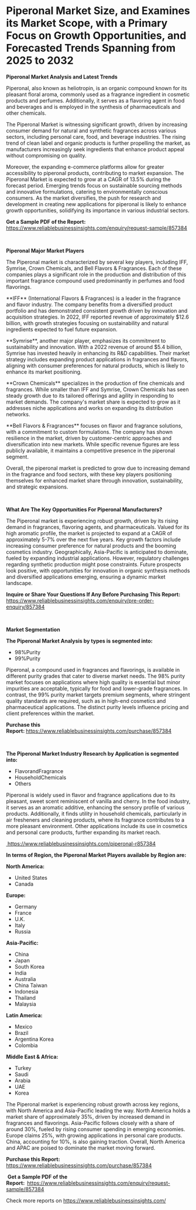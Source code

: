<p><h1>Piperonal Market Size, and Examines its Market Scope, with a Primary Focus on Growth Opportunities, and Forecasted Trends Spanning from 2025 to 2032</h1></p><p><strong>Piperonal Market Analysis and Latest Trends</strong></p>
<p><p>Piperonal, also known as heliotropin, is an organic compound known for its pleasant floral aroma, commonly used as a fragrance ingredient in cosmetic products and perfumes. Additionally, it serves as a flavoring agent in food and beverages and is employed in the synthesis of pharmaceuticals and other chemicals.</p><p>The Piperonal Market is witnessing significant growth, driven by increasing consumer demand for natural and synthetic fragrances across various sectors, including personal care, food, and beverage industries. The rising trend of clean label and organic products is further propelling the market, as manufacturers increasingly seek ingredients that enhance product appeal without compromising on quality. </p><p>Moreover, the expanding e-commerce platforms allow for greater accessibility to piperonal products, contributing to market expansion. The Piperonal Market is expected to grow at a CAGR of 13.5% during the forecast period. Emerging trends focus on sustainable sourcing methods and innovative formulations, catering to environmentally conscious consumers. As the market diversifies, the push for research and development in creating new applications for piperonal is likely to enhance growth opportunities, solidifying its importance in various industrial sectors.</p></p>
<p><strong>Get a Sample PDF of the Report:&nbsp;</strong> <a href="https://www.reliablebusinessinsights.com/enquiry/request-sample/857384?utm_campaign=3116&utm_medium=2&utm_source=Github&utm_content=ia&utm_term=31032025&utm_id=piperonal">https://www.reliablebusinessinsights.com/enquiry/request-sample/857384</a></p>
<p>&nbsp;</p>
<p><strong>Piperonal Major Market Players</strong></p>
<p><p>The Piperonal market is characterized by several key players, including IFF, Symrise, Crown Chemicals, and Bell Flavors & Fragrances. Each of these companies plays a significant role in the production and distribution of this important fragrance compound used predominantly in perfumes and food flavorings.</p><p>**IFF** (International Flavors & Fragrances) is a leader in the fragrance and flavor industry. The company benefits from a diversified product portfolio and has demonstrated consistent growth driven by innovation and acquisition strategies. In 2022, IFF reported revenue of approximately $12.6 billion, with growth strategies focusing on sustainability and natural ingredients expected to fuel future expansion.</p><p>**Symrise**, another major player, emphasizes its commitment to sustainability and innovation. With a 2022 revenue of around $5.4 billion, Symrise has invested heavily in enhancing its R&D capabilities. Their market strategy includes expanding product applications in fragrances and flavors, aligning with consumer preferences for natural products, which is likely to enhance its market positioning.</p><p>**Crown Chemicals** specializes in the production of fine chemicals and fragrances. While smaller than IFF and Symrise, Crown Chemicals has seen steady growth due to its tailored offerings and agility in responding to market demands. The company's market share is expected to grow as it addresses niche applications and works on expanding its distribution networks.</p><p>**Bell Flavors & Fragrances** focuses on flavor and fragrance solutions, with a commitment to custom formulations. The company has shown resilience in the market, driven by customer-centric approaches and diversification into new markets. While specific revenue figures are less publicly available, it maintains a competitive presence in the piperonal segment.</p><p>Overall, the piperonal market is predicted to grow due to increasing demand in the fragrance and food sectors, with these key players positioning themselves for enhanced market share through innovation, sustainability, and strategic expansions.</p></p>
<p>&nbsp;</p>
<p><strong>What Are The Key Opportunities For Piperonal Manufacturers?</strong></p>
<p><p>The Piperonal market is experiencing robust growth, driven by its rising demand in fragrances, flavoring agents, and pharmaceuticals. Valued for its high aromatic profile, the market is projected to expand at a CAGR of approximately 5-7% over the next five years. Key growth factors include increasing consumer preference for natural products and the booming cosmetics industry. Geographically, Asia-Pacific is anticipated to dominate, fueled by expanding industrial applications. However, regulatory challenges regarding synthetic production might pose constraints. Future prospects look positive, with opportunities for innovation in organic synthesis methods and diversified applications emerging, ensuring a dynamic market landscape.</p></p>
<p><strong>Inquire or Share Your Questions If Any Before Purchasing This Report:</strong> <a href="https://www.reliablebusinessinsights.com/enquiry/pre-order-enquiry/857384?utm_campaign=3116&utm_medium=2&utm_source=Github&utm_content=ia&utm_term=31032025&utm_id=piperonal">https://www.reliablebusinessinsights.com/enquiry/pre-order-enquiry/857384</a></p>
<p>&nbsp;</p>
<p><strong>Market Segmentation</strong></p>
<p><strong>The Piperonal Market Analysis by types is segmented into:</strong></p>
<p><ul><li>98%Purity</li><li>99%Purity</li></ul></p>
<p><p>Piperonal, a compound used in fragrances and flavorings, is available in different purity grades that cater to diverse market needs. The 98% purity market focuses on applications where high quality is essential but minor impurities are acceptable, typically for food and lower-grade fragrances. In contrast, the 99% purity market targets premium segments, where stringent quality standards are required, such as in high-end cosmetics and pharmaceutical applications. The distinct purity levels influence pricing and client preferences within the market.</p></p>
<p><strong>Purchase this Report:&nbsp;</strong><a href="https://www.reliablebusinessinsights.com/purchase/857384?utm_campaign=3116&utm_medium=2&utm_source=Github&utm_content=ia&utm_term=31032025&utm_id=piperonal">https://www.reliablebusinessinsights.com/purchase/857384</a></p>
<p>&nbsp;</p>
<p><strong>The Piperonal Market Industry Research by Application is segmented into:</strong></p>
<p><ul><li>FlavorandFragrance</li><li>HouseholdChemicals</li><li>Others</li></ul></p>
<p><p>Piperonal is widely used in flavor and fragrance applications due to its pleasant, sweet scent reminiscent of vanilla and cherry. In the food industry, it serves as an aromatic additive, enhancing the sensory profile of various products. Additionally, it finds utility in household chemicals, particularly in air fresheners and cleaning products, where its fragrance contributes to a more pleasant environment. Other applications include its use in cosmetics and personal care products, further expanding its market reach.</p></p>
<p><a href="https://www.reliablebusinessinsights.com/piperonal-r857384?utm_campaign=3116&utm_medium=2&utm_source=Github&utm_content=ia&utm_term=31032025&utm_id=piperonal">&nbsp;https://www.reliablebusinessinsights.com/piperonal-r857384</a></p>
<p><strong>In terms of Region, the Piperonal Market Players available by Region are:</strong></p>
<p>
    <p> <strong> North America: </strong>
        <ul>
            <li>United States</li>
            <li>Canada</li>
        </ul>
        </p> 
    <p> <strong> Europe: </strong>
        <ul>
            <li>Germany</li>
            <li>France</li>
            <li>U.K.</li>
            <li>Italy</li>
            <li>Russia</li>
        </ul>
        </p> 
    <p> <strong> Asia-Pacific: </strong>
        <ul>
            <li>China</li>
            <li>Japan</li>
            <li>South Korea</li>
            <li>India</li>
            <li>Australia</li>
            <li>China Taiwan</li>
            <li>Indonesia</li>
            <li>Thailand</li>
            <li>Malaysia</li>
        </ul>
        </p> 
    <p> <strong> Latin America: </strong>
        <ul>
            <li>Mexico</li>
            <li>Brazil</li>
            <li>Argentina Korea</li>
            <li>Colombia</li>
        </ul>
        </p> 
    <p> <strong> Middle East & Africa: </strong>
        <ul>
            <li>Turkey</li>
            <li>Saudi</li>
            <li>Arabia</li>
            <li>UAE</li>
            <li>Korea</li>
        </ul>
    </p>
    </p>
<p><p>The Piperonal market is experiencing robust growth across key regions, with North America and Asia-Pacific leading the way. North America holds a market share of approximately 35%, driven by increased demand in fragrances and flavorings. Asia-Pacific follows closely with a share of around 30%, fueled by rising consumer spending in emerging economies. Europe claims 25%, with growing applications in personal care products. China, accounting for 10%, is also gaining traction. Overall, North America and APAC are poised to dominate the market moving forward.</p></p>
<p><strong>Purchase this Report: </strong><a href="https://www.reliablebusinessinsights.com/purchase/857384?utm_campaign=3116&utm_medium=2&utm_source=Github&utm_content=ia&utm_term=31032025&utm_id=piperonal">https://www.reliablebusinessinsights.com/purchase/857384</a></p>
<p>&nbsp;<strong>Get a Sample PDF of the Report:&nbsp;&nbsp;</strong><a href="https://www.reliablebusinessinsights.com/enquiry/request-sample/857384?utm_campaign=3116&utm_medium=2&utm_source=Github&utm_content=ia&utm_term=31032025&utm_id=piperonal">https://www.reliablebusinessinsights.com/enquiry/request-sample/857384</a></p>
<p><strong></strong></p>
<p>Check more reports on <a href="https://www.reliablebusinessinsights.com/?utm_campaign=3116&utm_medium=2&utm_source=Github&utm_content=ia&utm_term=31032025&utm_id=piperonal">https://www.reliablebusinessinsights.com/</a></p>